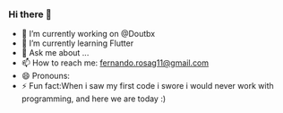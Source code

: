 ### Hi there 👋

- 🔭 I’m currently working on @Doutbx
- 🌱 I’m currently learning Flutter
- 💬 Ask me about ...
- 📫 How to reach me: fernando.rosag11@gmail.com
- 😄 Pronouns: 
- ⚡ Fun fact:When i saw my first code i swore i would never work with programming, and here we are today :)
